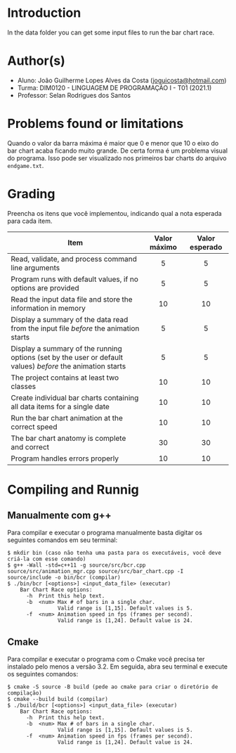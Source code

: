 # Introduction

In the data folder you can get some input files to run the bar chart race.

# Author(s)

- Aluno: João Guilherme Lopes Alves da Costa (joguicosta@hotmail.com)
- Turma: DIM0120 - LINGUAGEM DE PROGRAMAÇÃO I - T01 (2021.1)
- Professor: Selan Rodrigues dos Santos

# Problems found or limitations

Quando o valor da barra máxima é maior que 0 e menor que 10 o eixo do bar chart acaba ficando muito grande. De certa forma é um problema visual do programa. Isso pode ser visualizado nos primeiros bar charts do arquivo `endgame.txt`.

# Grading

Preencha os itens que você implementou, indicando qual a nota esperada para cada item.


Item     | Valor máximo   | Valor esperado
-------- | :-----: | :-----:
Read, validate, and process command line arguments | 5 | 5
Program runs with default values, if no options are provided | 5 | 5
Read the input data file and store the information in memory    | 10 | 10
Display a summary of the data read from the input file _before_ the animation starts | 5 | 5
Display a summary of the running options (set by the user or default values) _before_ the animation starts | 5 | 5
The project contains at least two classes | 10 | 10
Create individual bar charts containing all data items for a single date | 10 | 10
Run the bar chart animation at the correct speed | 10  | 10
The bar chart anatomy is complete and correct | 30 | 30
Program handles errors properly | 10 | 10

# Compiling and Runnig

## Manualmente com g++

Para compilar e executar o programa manualmente basta digitar os seguintes comandos em seu terminal:

```
$ mkdir bin (caso não tenha uma pasta para os executáveis, você deve criá-la com esse comando)
$ g++ -Wall -std=c++11 -g source/src/bcr.cpp source/src/animation_mgr.cpp source/src/bar_chart.cpp -I source/include -o bin/bcr (compilar)
$ ./bin/bcr [<options>] <input_data_file> (executar)
    Bar Chart Race options:
      -h  Print this help text.
      -b  <num> Max # of bars in a single char.
                Valid range is [1,15]. Default values is 5.
      -f  <num> Animation speed in fps (frames per second).
                Valid range is [1,24]. Default value is 24.
```

## Cmake

Para compilar e executar o programa com o Cmake você precisa ter instalado pelo menos a versão 3.2. Em seguida, abra seu terminal e execute os seguintes comandos:

```
$ cmake -S source -B build (pede ao cmake para criar o diretório de compilação)
$ cmake --build build (compilar)
$ ./build/bcr [<options>] <input_data_file> (executar)
    Bar Chart Race options:
      -h  Print this help text.
      -b  <num> Max # of bars in a single char.
                Valid range is [1,15]. Default values is 5.
      -f  <num> Animation speed in fps (frames per second).
                Valid range is [1,24]. Default value is 24.
```
